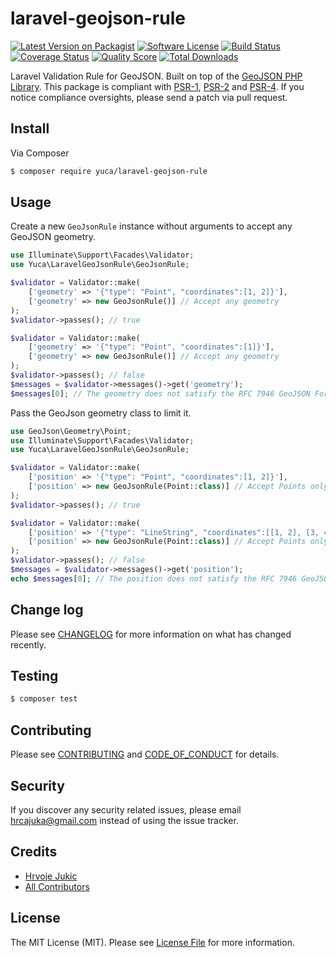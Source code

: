 # laravel-geojson-rule

[![Latest Version on Packagist][ico-version]][link-packagist]
[![Software License][ico-license]](LICENSE.md)
[![Build Status][ico-travis]][link-travis]
[![Coverage Status][ico-scrutinizer]][link-scrutinizer]
[![Quality Score][ico-code-quality]][link-code-quality]
[![Total Downloads][ico-downloads]][link-downloads]

Laravel Validation Rule for GeoJSON. Built on top of the [GeoJSON PHP Library](https://github.com/jmikola/geojson).
This package is compliant with [PSR-1], [PSR-2] and [PSR-4]. If you notice compliance oversights,
please send a patch via pull request.

[PSR-1]: https://github.com/php-fig/fig-standards/blob/master/accepted/PSR-1-basic-coding-standard.md
[PSR-2]: https://github.com/php-fig/fig-standards/blob/master/accepted/PSR-2-coding-style-guide.md
[PSR-4]: https://github.com/php-fig/fig-standards/blob/master/accepted/PSR-4-autoloader.md

## Install

Via Composer

``` bash
$ composer require yuca/laravel-geojson-rule
```

## Usage

Create a new `GeoJsonRule` instance without arguments to accept any GeoJSON geometry.

``` php
use Illuminate\Support\Facades\Validator;
use Yuca\LaravelGeoJsonRule\GeoJsonRule;

$validator = Validator::make(
    ['geometry' => '{"type": "Point", "coordinates":[1, 2]}'],
    ['geometry' => new GeoJsonRule()] // Accept any geometry
);
$validator->passes(); // true

$validator = Validator::make(
    ['geometry' => '{"type": "Point", "coordinates":[1]}'],
    ['geometry' => new GeoJsonRule()] // Accept any geometry
);
$validator->passes(); // false
$messages = $validator->messages()->get('geometry');
$messages[0]; // The geometry does not satisfy the RFC 7946 GeoJSON Format specification because Position requires at least two elements
```

Pass the GeoJson geometry class to limit it.

``` php
use GeoJson\Geometry\Point;
use Illuminate\Support\Facades\Validator;
use Yuca\LaravelGeoJsonRule\GeoJsonRule;

$validator = Validator::make(
    ['position' => '{"type": "Point", "coordinates":[1, 2]}'],
    ['position' => new GeoJsonRule(Point::class)] // Accept Points only
);
$validator->passes(); // true

$validator = Validator::make(
    ['position' => '{"type": "LineString", "coordinates":[[1, 2], [3, 4]]}'],
    ['position' => new GeoJsonRule(Point::class)] // Accept Points only
);
$validator->passes(); // false
$messages = $validator->messages()->get('position');
echo $messages[0]; // The position does not satisfy the RFC 7946 GeoJSON Format specification for Point.
```

## Change log

Please see [CHANGELOG](CHANGELOG.md) for more information on what has changed recently.

## Testing

``` bash
$ composer test
```

## Contributing

Please see [CONTRIBUTING](CONTRIBUTING.md) and [CODE_OF_CONDUCT](CODE_OF_CONDUCT.md) for details.

## Security

If you discover any security related issues, please email hrcajuka@gmail.com instead of using the issue tracker.

## Credits

- [Hrvoje Jukic][link-author]
- [All Contributors][link-contributors]

## License

The MIT License (MIT). Please see [License File](LICENSE.md) for more information.

[ico-version]: https://img.shields.io/packagist/v/yuca/laravel-geojson-rule.svg?style=flat-square
[ico-license]: https://img.shields.io/badge/license-MIT-brightgreen.svg?style=flat-square
[ico-travis]: https://img.shields.io/travis/yuca/laravel-geojson-rule/master.svg?style=flat-square
[ico-scrutinizer]: https://img.shields.io/scrutinizer/coverage/g/yuca/laravel-geojson-rule.svg?style=flat-square
[ico-code-quality]: https://img.shields.io/scrutinizer/g/yuca/laravel-geojson-rule.svg?style=flat-square
[ico-downloads]: https://img.shields.io/packagist/dt/yuca/laravel-geojson-rule.svg?style=flat-square

[link-packagist]: https://packagist.org/packages/yuca/laravel-geojson-rule
[link-travis]: https://travis-ci.org/yuca/laravel-geojson-rule
[link-scrutinizer]: https://scrutinizer-ci.com/g/yuca/laravel-geojson-rule/code-structure
[link-code-quality]: https://scrutinizer-ci.com/g/yuca/laravel-geojson-rule
[link-downloads]: https://packagist.org/packages/yuca/laravel-geojson-rule
[link-author]: https://github.com/yuca
[link-contributors]: ../../contributors
